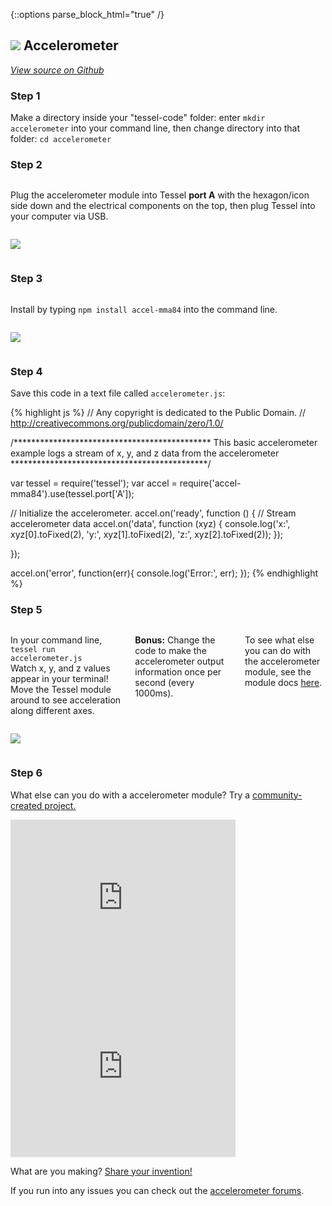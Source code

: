 {::options parse_block_html="true" /}

## <img class="constrain-sm" src="https://s3.amazonaws.com/technicalmachine-assets/fre+assets/modules/accelerometer.png"> Accelerometer

[<i class="fa fa-github"> View source on Github</i>](https://github.com/tessel/ambient-attx4)

### Step 1

Make a directory inside your "tessel-code" folder: enter `mkdir accelerometer` into your command line, then change directory into that folder: `cd accelerometer`

### Step 2

<div class="row">
<div class="large-6 columns">

Plug the accelerometer module into Tessel **port A** with the hexagon/icon side down and the electrical components on the top, then plug Tessel into your computer via USB.

</div>
<div class="large-6 columns">

![](https://s3.amazonaws.com/technicalmachine-assets/fre+assets/modules_plugged/accelerometer.jpeg)

</div>
</div>

### Step 3

<div class="row">
<div class="large-6 columns">

Install by typing `npm install accel-mma84` into the command line.

</div>
<div class="large-6 columns">

![](https://s3.amazonaws.com/technicalmachine-assets/fre+assets/modules_corners/accelerometer.jpg)

</div>
</div>

### Step 4

Save this code in a text file called `accelerometer.js`:

{% highlight js %}
// Any copyright is dedicated to the Public Domain.
// http://creativecommons.org/publicdomain/zero/1.0/

/*********************************************
This basic accelerometer example logs a stream
of x, y, and z data from the accelerometer
*********************************************/

var tessel = require('tessel');
var accel = require('accel-mma84').use(tessel.port['A']);

// Initialize the accelerometer.
accel.on('ready', function () {
// Stream accelerometer data
accel.on('data', function (xyz) {
  console.log('x:', xyz[0].toFixed(2),
    'y:', xyz[1].toFixed(2),
    'z:', xyz[2].toFixed(2));
});

});

accel.on('error', function(err){
  console.log('Error:', err);
});
{% endhighlight %}

### Step 5

<div class="row">
<div class="large-6 columns">

In your command line, `tessel run accelerometer.js`  
 Watch x, y, and z values appear in your terminal! Move the Tessel module around to see acceleration along different axes.  

**Bonus:** Change the code to make the accelerometer output information once per second (every 1000ms).  

To see what else you can do with the accelerometer module, see the module docs [here](https://github.com/tessel/accel-mma84).

</div>
<div class="large-6 columns">

![](https://s3.amazonaws.com/technicalmachine-assets/fre+assets/gifs/accelerometer.gif)

</div>
</div>

### Step 6

What else can you do with a accelerometer module? Try a [community-created project.](http://tessel.io/projects)

<div class="row">
<div class="large-6 columns left">
<iframe frameborder="0" height="270" scrolling="no" src="http://tessel.hackster.io/rickyrobinett/a-sleep-tracker-for-your-dog-using-tessel-and-twilio/embed" width="360"></iframe>
</div>
<div class="large-6 columns left">
<iframe frameborder="0" height="270" scrolling="no" src="http://tessel.hackster.io/svdockum/tesselneobullseyelevel/embed" width="360"></iframe>
</div>
</div>

What are you making? [Share your invention!](http://tessel.hackster.io/)

If you run into any issues you can check out the [accelerometer forums](http://forums.tessel.io/category/accelerometer).
